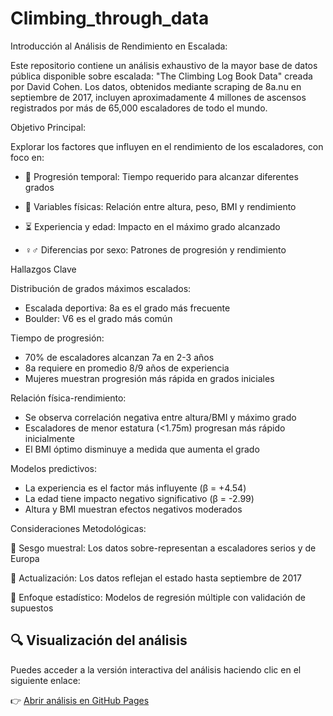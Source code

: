 # Climbing_through_data

Introducción al Análisis de Rendimiento en Escalada:

Este repositorio contiene un análisis exhaustivo de la mayor base de datos pública disponible sobre escalada: "The Climbing Log Book Data" creada por David Cohen. Los datos, obtenidos mediante scraping de 8a.nu en septiembre de 2017, incluyen aproximadamente 4 millones de ascensos registrados por más de 65,000 escaladores de todo el mundo.

Objetivo Principal:

Explorar los factores que influyen en el rendimiento de los escaladores, con foco en:

  - 🧗 Progresión temporal: Tiempo requerido para alcanzar diferentes grados

  - 📏 Variables físicas: Relación entre altura, peso, BMI y rendimiento

  - ⏳ Experiencia y edad: Impacto en el máximo grado alcanzado

  - ♀️♂️ Diferencias por sexo: Patrones de progresión y rendimiento

Hallazgos Clave

Distribución de grados máximos escalados:

- Escalada deportiva: 8a es el grado más frecuente
- Boulder: V6 es el grado más común

Tiempo de progresión:
  
- 70% de escaladores alcanzan 7a en 2-3 años
- 8a requiere en promedio 8/9 años de experiencia
- Mujeres muestran progresión más rápida en grados iniciales

Relación física-rendimiento:

- Se observa correlación negativa entre altura/BMI y máximo grado
- Escaladores de menor estatura (<1.75m) progresan más rápido inicialmente
- El BMI óptimo disminuye a medida que aumenta el grado

Modelos predictivos:

- La experiencia es el factor más influyente (β = +4.54)
- La edad tiene impacto negativo significativo (β = -2.99)
- Altura y BMI muestran efectos negativos moderados

Consideraciones Metodológicas:

  🎯 Sesgo muestral: Los datos sobre-representan a escaladores serios y de Europa

  📅 Actualización: Los datos reflejan el estado hasta septiembre de 2017

  🧪 Enfoque estadístico: Modelos de regresión múltiple con validación de supuestos

## 🔍 Visualización del análisis

Puedes acceder a la versión interactiva del análisis haciendo clic en el siguiente enlace:

👉 [Abrir análisis en GitHub Pages](https://gonzaloazuaga2021.github.io/Climbing_through_data/)

